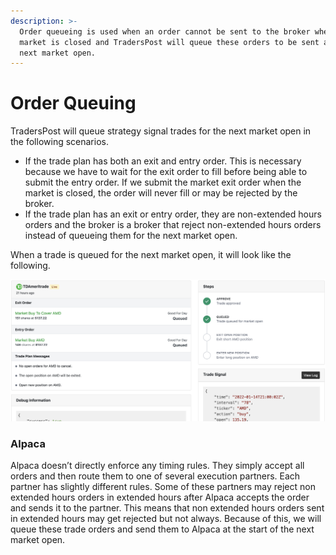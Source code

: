 ```yaml
---
description: >-
  Order queueing is used when an order cannot be sent to the broker when the
  market is closed and TradersPost will queue these orders to be sent at the
  next market open.
---
```


# Order Queuing

TradersPost will queue strategy signal trades for the next market open in the following scenarios.

* If the trade plan has both an exit and entry order. This is necessary because we have to wait for the exit order to fill before being able to submit the entry order. If we submit the market exit order when the market is closed, the order will never fill or may be rejected by the broker.
* If the trade plan has an exit or entry order, they are non-extended hours orders and the broker is a broker that reject non-extended hours orders instead of queueing them for the next market open.

When a trade is queued for the next market open, it will look like the following.

![Queued trade for the next market open.](<.gitbook/assets/Trade Queueing.png>)

### Alpaca

Alpaca doesn’t directly enforce any timing rules. They simply accept all orders and then route them to one of several execution partners. Each partner has slightly different rules. Some of these partners may reject non extended hours orders in extended hours after Alpaca accepts the order and sends it to the partner. This means that non extended hours orders sent in extended hours may get rejected but not always. Because of this, we will queue these trade orders and send them to Alpaca at the start of the next market open.
